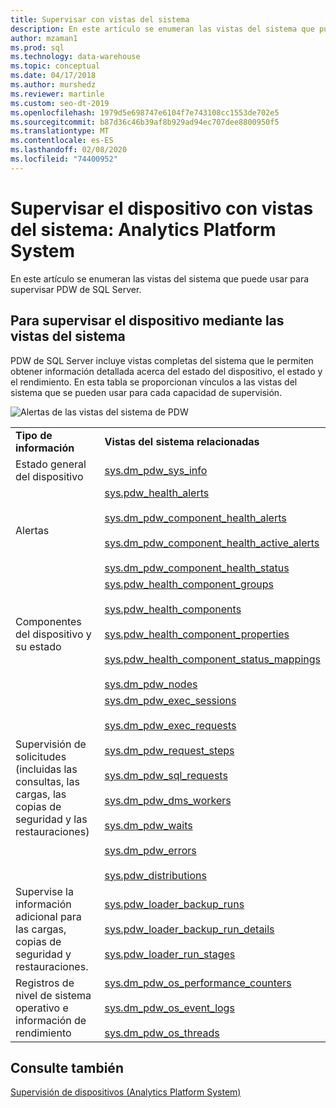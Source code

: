 ```yaml
---
title: Supervisar con vistas del sistema
description: En este artículo se enumeran las vistas del sistema que puede usar para supervisar el dispositivo Analytics Platform System.
author: mzaman1
ms.prod: sql
ms.technology: data-warehouse
ms.topic: conceptual
ms.date: 04/17/2018
ms.author: murshedz
ms.reviewer: martinle
ms.custom: seo-dt-2019
ms.openlocfilehash: 1979d5e698747e6104f7e743108cc1553de702e5
ms.sourcegitcommit: b87d36c46b39af8b929ad94ec707dee8800950f5
ms.translationtype: MT
ms.contentlocale: es-ES
ms.lasthandoff: 02/08/2020
ms.locfileid: "74400952"
---
```

# <a name="monitor-the-appliance-with-system-views---analytics-platform-system"></a>Supervisar el dispositivo con vistas del sistema: Analytics Platform System
En este artículo se enumeran las vistas del sistema que puede usar para supervisar PDW de SQL Server.  
  
## <a name="to-monitor-the-appliance-by-using-system-views"></a>Para supervisar el dispositivo mediante las vistas del sistema  
PDW de SQL Server incluye vistas completas del sistema que le permiten obtener información detallada acerca del estado del dispositivo, el estado y el rendimiento. En esta tabla se proporcionan vínculos a las vistas del sistema que se pueden usar para cada capacidad de supervisión.  
  
![Alertas de las vistas del sistema de PDW](./media/monitor-the-appliance-by-using-system-views/PDW_system_views_alerts.png "PDW_system_views_alerts")  
  
|||  
|-|-|  
|**Tipo de información**|**Vistas del sistema relacionadas**|  
|Estado general del dispositivo|[sys.dm_pdw_sys_info](../relational-databases/system-dynamic-management-views/sys-dm-pdw-sys-info-transact-sql.md)|  
|Alertas|[sys.pdw_health_alerts](../relational-databases/system-catalog-views/sys-pdw-health-alerts-transact-sql.md)<br /><br />[sys.dm_pdw_component_health_alerts](../relational-databases/system-dynamic-management-views/sys-dm-pdw-component-health-alerts-transact-sql.md)<br /><br />[sys.dm_pdw_component_health_active_alerts](../relational-databases/system-dynamic-management-views/sys-dm-pdw-component-health-active-alerts-transact-sql.md)<br /><br />[sys.dm_pdw_component_health_status](../relational-databases/system-dynamic-management-views/sys-dm-pdw-component-health-status-transact-sql.md)|  
|Componentes del dispositivo y su estado|[sys.pdw_health_component_groups](../relational-databases/system-catalog-views/sys-pdw-health-component-groups-transact-sql.md)<br /><br />[sys.pdw_health_components](../relational-databases/system-catalog-views/sys-pdw-health-components-transact-sql.md)<br /><br />[sys.pdw_health_component_properties](../relational-databases/system-catalog-views/sys-pdw-health-component-properties-transact-sql.md)<br /><br />[sys.pdw_health_component_status_mappings](../relational-databases/system-catalog-views/sys-pdw-health-component-status-mappings-transact-sql.md)<br /><br />[sys.dm_pdw_nodes](../relational-databases/system-dynamic-management-views/sys-dm-pdw-nodes-transact-sql.md)|  
|Supervisión de solicitudes (incluidas las consultas, las cargas, las copias de seguridad y las restauraciones)|[sys.dm_pdw_exec_sessions](../relational-databases/system-dynamic-management-views/sys-dm-pdw-exec-sessions-transact-sql.md)<br /><br />[sys.dm_pdw_exec_requests](../relational-databases/system-dynamic-management-views/sys-dm-pdw-exec-requests-transact-sql.md)<br /><br />[sys.dm_pdw_request_steps](../relational-databases/system-dynamic-management-views/sys-dm-pdw-request-steps-transact-sql.md)<br /><br />[sys.dm_pdw_sql_requests](../relational-databases/system-dynamic-management-views/sys-dm-pdw-sql-requests-transact-sql.md)<br /><br />[sys.dm_pdw_dms_workers](../relational-databases/system-dynamic-management-views/sys-dm-pdw-dms-workers-transact-sql.md)<br /><br />[sys.dm_pdw_waits](../relational-databases/system-dynamic-management-views/sys-dm-pdw-waits-transact-sql.md)<br /><br />[sys.dm_pdw_errors](../relational-databases/system-dynamic-management-views/sys-dm-pdw-errors-transact-sql.md)<br /><br />[sys.pdw_distributions](../relational-databases/system-catalog-views/sys-pdw-distributions-transact-sql.md)|  
|Supervise la información adicional para las cargas, copias de seguridad y restauraciones.|[sys.pdw_loader_backup_runs](../relational-databases/system-catalog-views/sys-pdw-loader-backup-runs-transact-sql.md)<br /><br />[sys.pdw_loader_backup_run_details](../relational-databases/system-catalog-views/sys-pdw-loader-backup-run-details-transact-sql.md)<br /><br />[sys.pdw_loader_run_stages](../relational-databases/system-catalog-views/sys-pdw-loader-run-stages-transact-sql.md)|  
|Registros de nivel de sistema operativo e información de rendimiento|[sys.dm_pdw_os_performance_counters](../relational-databases/system-dynamic-management-views/sys-dm-pdw-os-performance-counters-transact-sql.md)<br /><br />[sys.dm_pdw_os_event_logs](../relational-databases/system-dynamic-management-views/sys-dm-pdw-os-event-logs-transact-sql.md)<br /><br />[sys.dm_pdw_os_threads](../relational-databases/system-dynamic-management-views/sys-dm-pdw-os-threads-transact-sql.md)|  
  
## <a name="see-also"></a>Consulte también  
<!-- MISSING LINKS [Common Metadata Query Examples &#40;SQL Server PDW&#41;](../sqlpdw/common-metadata-query-examples-sql-server-pdw.md)  -->  
[Supervisión de dispositivos &#40;Analytics Platform System&#41;](appliance-monitoring.md)  
  
